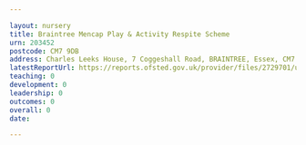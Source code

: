 ```yaml
---

layout: nursery
title: Braintree Mencap Play & Activity Respite Scheme
urn: 203452
postcode: CM7 9DB
address: Charles Leeks House, 7 Coggeshall Road, BRAINTREE, Essex, CM7 9DB
latestReportUrl: https://reports.ofsted.gov.uk/provider/files/2729701/urn/203452.pdf
teaching: 0
development: 0
leadership: 0
outcomes: 0
overall: 0
date: 

---
```


